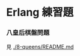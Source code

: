 # Erlang 練習題

### 八皇后棋盤問題
見 [./8-queens/README.md](https://github.com/YauHsien/erlang-exercises/tree/master/8-queens/README.md)
